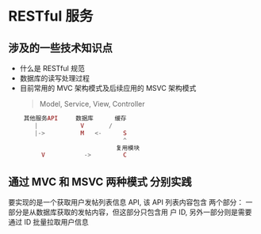 # RESTful 服务

## 涉及的一些技术知识点

- 什么是 RESTful 规范
- 数据库的读写处理过程
- 目前常用的 MVC 架构模式及后续应用的 MSVC 架构模式
  > Model, Service, View, Controller
  ```lua
   其他服务API     数据库      缓存
      |            V       /
      |->          M   <-      S
                               ^
                             复用模块
        V           ->         C
  ```

## 通过 MVC 和 MSVC 两种模式 分别实践

要实现的是一个获取用户发帖列表信息 API, 该 API 列表内容包含
两个部分： 一部分是从数据库获取的发帖内容，但这部分只包含用
户 ID, 另外一部分则是需要通过 ID 批量拉取用户信息
